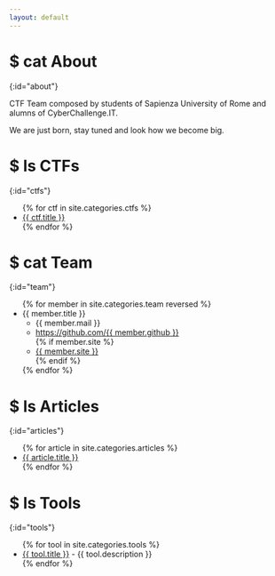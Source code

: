 ```yaml
---
layout: default
---
```


# $ cat About
{:id="about"}

CTF Team composed by students of Sapienza University of Rome and alumns of CyberChallenge.IT.

We are just born, stay tuned and look how we become big.

# $ ls CTFs
{:id="ctfs"}

<ul>
{% for ctf in site.categories.ctfs %}
<li><a href="{{ ctf.url }}">{{ ctf.title }}</a></li>
{% endfor %}
</ul>

<!--# $ cat Contact
{:id="contact"}

You can contact out team at the official mail blablabla@pippo.com.-->

# $ cat Team
{:id="team"}

<ul>
{% for member in site.categories.team reversed %}
<li id="{{ member.title }}">{{ member.title }}
<ul>
<li>{{ member.mail }}</li>
<li><a href="https://github.com/{{ member.github }}">https://github.com/{{ member.github }}</a></li>
{% if member.site %}
<li><a href="{{ member.site }}">{{ member.site }}</a></li>
{% endif %}
</ul>
</li>
{% endfor %}
</ul>

# $ ls Articles
{:id="articles"}

<ul>
{% for article in site.categories.articles %}
<li><a href="{{ article.url }}" title="{{ article.description }}">{{ article.title }}</a></li>
{% endfor %}
</ul>

# $ ls Tools
{:id="tools"}

<ul>
{% for tool in site.categories.tools %}
<li><a href="{{ tool.link }}">{{ tool.title }}</a> - {{ tool.description }}</li>
{% endfor %}
</ul>
